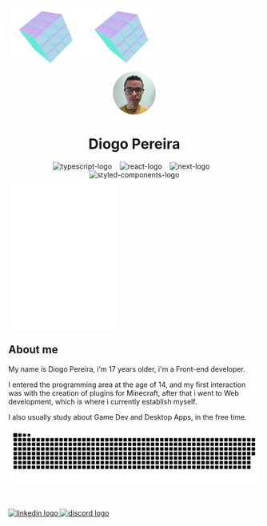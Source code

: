 <!--Top cubes-->
<div>
  <div align="center" style="display: flex">
    <img align="left" width="30%" src="/icons/rotatingcube.webp" alt="rotating-cube-1"/>
    <img align="right" width="30%" src="/icons/rotatingcube.webp" alt="rotating-cube-2"/>
  </div>
</div>

<br/>

<!--Top infos-->
<div align="center">
  <img width="17%" src="/icons/perfil-2-round.png"/>
  <h1>Diogo Pereira</h1>
  <div>
    <img width="40px" title="Typescript" src="https://cdn.simpleicons.org/typescript/74c2e8" alt="typescript-logo"/>
    &nbsp;&nbsp;
    <img width="45px" title="React.js" src="https://cdn.simpleicons.org/react/74c2e8" alt="react-logo"/>
    &nbsp;&nbsp;
    <img width="45px" title="Next.js" src="https://cdn.simpleicons.org/next.js/74c2e8" alt="next-logo"/>
    &nbsp;&nbsp;
    <img width="45px" title="Styled-Components" src="https://cdn.simpleicons.org/styledcomponents/74c2e8" alt="styled-components-logo"/>
  </div>
</div>

<!--About me-->
<div>
  <div align="center" style="display: flex">
    <img align="left" width="22%" height="300px" src="/icons/invisible.png" alt="invisible"/>
    <img align="right" width="22%" height="300px" src="/icons/invisible.png" alt="invisible"/>
  </div>
  <h2>About me</h2>
  <p>My name is Diogo Pereira, i'm 17 years older, i'm a Front-end developer.</p>
  <p>I entered the programming area at the age of 14, and my first interaction was with the creation of plugins for Minecraft, after that i went to Web development, which is where i currently establish myself.</p>
  <p>I also usually study about Game Dev and Desktop Apps, in the free time.</p>
</div>

<!--Snake Animation-->
<div align="center">
  <img align="center" src="https://github.com/FhillSlinger/FhillSlinger/blob/output/github-contribution-grid-snake.svg" alt="snake-animation"/>
</div>

<br/>
<br/>
<br/>

<!--Social-->
<div align="left">
  <a href="https://www.linkedin.com/in/fhill-slinger/" target="_blank">
    <img width="150px" src="https://img.shields.io/static/v1?message=LinkedIn&logo=linkedin&label=&color=0077B5&logoColor=white&labelColor=&style=for-the-badge" height="40" alt="linkedin logo"  />
  </a>
  <a href="https://discord.com/users/882178309205671956" target="_blank">
    <img src="https://img.shields.io/static/v1?message=Discord&logo=discord&label=&color=7289DA&logoColor=white&labelColor=&style=for-the-badge" height="40" alt="discord logo"  />
  </a>
</div>
